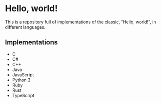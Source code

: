 # Hello, world!
This is a repository full of implementations of the classic, "Hello, world!", in different languages.

## Implementations
- C
- C#
- C++
- Java
- JavaScript
- Python 3
- Ruby
- Rust
- TypeScript
